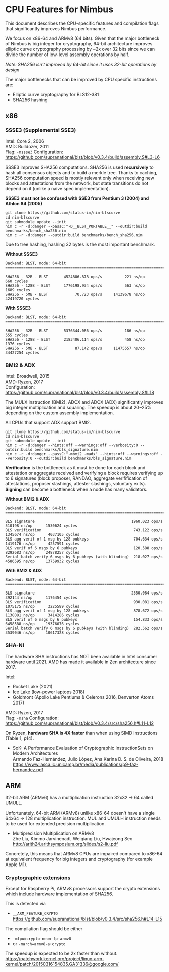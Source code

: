 # CPU Features for Nimbus

This document describes the CPU-specific features and compilation flags that significantly improves Nimbus performance.

We focus on x86-64 and ARMv8 (64 bits).
Given that the major bottleneck of Nimbus is big integer for cryptography, 64-bit architecture improves elliptic curve cryptography processing by ~2x over 32 bits since we can divide the number of low-level assembly operations by half.

_Note: SHA256 isn't improved by 64-bit since it uses 32-bit operations by design_

The major bottlenecks that can be improved by CPU specific instructions are:
- Elliptic curve cryptography for BLS12-381
- SHA256 hashing

## x86

### SSSE3 (Supplemental SSE3)

Intel: Core 2, 2006\
AMD: Bulldozer, 2011\
Flag: `-mssse3`
Configuration: https://github.com/supranational/blst/blob/v0.3.4/build/assembly.S#L3-L6

SSSE3 improves SHA256 computations. SHA256 is used **recursively** to hash all consensus objects and to build a merkle tree.
Thanks to caching, SHA256 computation speed is mostly relevant only when receiving new blocks and attestations from the network, but state transitions do not depend on it (unlike a naive spec implementation).

**SSSE3 must not be confused with SSE3 from Pentium 3 (2004) and Athlon 64 (2005)**

```
git clone https://github.com/status-im/nim-blscurve
cd nim-blscurve
git submodule update --init
nim c -r -d:danger --passC:"-D__BLST_PORTABLE__" --outdir:build benchmarks/bench_sha256.nim
nim c -r -d:danger --outdir:build benchmarks/bench_sha256.nim
```

Due to tree hashing, hashing 32 bytes is the most important benchmark.

**Without SSSE3**
```
Backend: BLST, mode: 64-bit
==================================================================================

SHA256 - 32B - BLST       4524886.878 ops/s          221 ns/op          660 cycles
SHA256 - 128B - BLST      1776198.934 ops/s          563 ns/op         1689 cycles
SHA256 - 5MB - BLST            70.723 ops/s     14139678 ns/op     42419720 cycles
```
**With SSSE3**

```
Backend: BLST, mode: 64-bit
==================================================================================

SHA256 - 32B - BLST       5376344.086 ops/s          186 ns/op          555 cycles
SHA256 - 128B - BLST      2183406.114 ops/s          458 ns/op         1376 cycles
SHA256 - 5MB - BLST            87.142 ops/s     11475557 ns/op     34427254 cycles
```

### BMI2 & ADX

Intel: Broadwell, 2015\
AMD: Ryzen, 2017\
Configuration: https://github.com/supranational/blst/blob/v0.3.4/build/assembly.S#L18

The MULX instruction (BMI2), ADCX and ADOX (ADX) significantly improves big integer multiplication and squaring.
The speedup is about 20~25% depending on the custom assembly implementation.

All CPUs that support ADX support BMI2.

```
git clone https://github.com/status-im/nim-blscurve
cd nim-blscurve
git submodule update --init
nim c -r -d:danger --hints:off --warnings:off --verbosity:0 --outdir:build benchmarks/bls_signature.nim
nim c -r -d:danger --passC:"-mbmi2 -madx" --hints:off --warnings:off --verbosity:0 --outdir:build benchmarks/bls_signature.nim
```

**Verification** is the bottleneck as it must be done for each block and attestation or aggregate received
and verifying a block requires verifying up to 6 signatures (block proposer, RANDAO, aggregate verifification of attestations, proposer slashings, attester slashings, voluntary exits).
**Signing** can become a bottleneck when a node has many validators.

**Without BMI2 & ADX**
```
Backend: BLST, mode: 64-bit
=============================================================================================================

BLS signature                                           1960.023 ops/s       510198 ns/op      1530624 cycles
BLS verification                                         743.122 ops/s      1345674 ns/op      4037105 cycles
BLS agg verif of 1 msg by 128 pubkeys                    704.634 ops/s      1419176 ns/op      4257591 cycles
BLS verif of 6 msgs by 6 pubkeys                         120.588 ops/s      8292683 ns/op     24878257 cycles
Serial batch verify 6 msgs by 6 pubkeys (with blinding)  218.027 ops/s      4586595 ns/op     13759932 cycles
```

**With BMI2 & ADX**
```
Backend: BLST, mode: 64-bit
=============================================================================================================

BLS signature                                           2550.084 ops/s       392144 ns/op      1176454 cycles
BLS verification                                         930.081 ops/s      1075175 ns/op      3225589 cycles
BLS agg verif of 1 msg by 128 pubkeys                    878.672 ops/s      1138081 ns/op      3414286 cycles
BLS verif of 6 msgs by 6 pubkeys                         154.833 ops/s      6458588 ns/op     19376076 cycles
Serial batch verify 6 msgs by 6 pubkeys (with blinding)  282.562 ops/s      3539046 ns/op     10617328 cycles
```

### SHA-NI

The hardware SHA instructions has NOT been available in Intel consumer hardware until 2021.
AMD has made it available in Zen architecture since 2017.

Intel:
- Rocket Lake (2021)
- Ice Lake (low-power laptops 2018)
- Goldmont (Apollo Lake Pentiums & Celerons 2016, Denverton Atoms 2017)

AMD: Ryzen, 2017\
Flag: `-msha`
Configuration: https://github.com/supranational/blst/blob/v0.3.4/src/sha256.h#L11-L12

On Ryzen, **hardware SHA is 4X faster** than when using SIMD instructions (Table 1, p14).

- SoK: A Performance Evaluation of Cryptographic InstructionSets on Modern Architectures\
  Armando Faz-Hernández, Julio López, Ana Karina D. S. de Oliveira, 2018\
  https://www.lasca.ic.unicamp.br/media/publications/p9-faz-hernandez.pdf

## ARM

32-bit ARM (ARMv6) has a multiplication instruction 32x32 -> 64 called UMULL.

Unfortunately, 64-bit ARM (ARMv8) unlike x86-64 doesn't have a single 64x64 -> 128 multiplication instruction. MUL and UMULH instruction needs to be used for extended precision multiplication.

- Multiprecision Multiplication on ARMv8\
  Zhe Liu, Kimmo Jarvinenadl, Weiqiang Liu, Hwajeong Seo\
  http://arith24.arithsymposium.org/slides/s2-liu.pdf

Concretely, this means that ARMv8 CPUs are impaired compared to x86-64 at equivalent frequency for big integers and cryptography (for example Apple M1).

### Cryptographic extensions

Except for Raspberry Pi, ARMv8 processors support the crypto extensions which include hardware implementation of SHA256.

This is detected via
- `__ARM_FEATURE_CRYPTO` https://github.com/supranational/blst/blob/v0.3.4/src/sha256.h#L14-L15

The compilation flag should be either
- `-mfpu=crypto-neon-fp-armv8`
- or `-march=armv8-a+crypto`

The speedup is expected to be 2x faster than without.\
https://patchwork.kernel.org/project/linux-arm-kernel/patch/20150316154835.GA31336@google.com/
